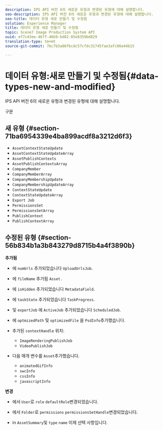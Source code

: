 ```yaml
---
description: IPS API 버전 6의 새로운 유형과 변경된 유형에 대해 설명합니다.
seo-description: IPS API 버전 6의 새로운 유형과 변경된 유형에 대해 설명합니다.
seo-title: 데이터 유형 새로 만들기 및 수정됨
solution: Experience Manager
title: 데이터 유형 새로 만들기 및 수정됨
topic: Scene7 Image Production System API
uuid: ef7c43ee-467f-46b9-bd82-05e8359bd829
translation-type: tm+mt
source-git-commit: 7bc7b3a86fbcdc57cfdc31745fae3afc06e44b15

---
```



# 데이터 유형:새로 만들기 및 수정됨{#data-types-new-and-modified}

IPS API 버전 6의 새로운 유형과 변경된 유형에 대해 설명합니다.

구문

## 새 유형 {#section-71ba6954339e4ba899acdf8a3212d6f3}

* `AssetContextStateUpdate`
* `AssetContextStateUpdateArray`
* `AssetPublishContexts`
* `AssetPublishContextsArray`
* `CompanyMember`
* `CompanyMemberArray`
* `CompanyMembershipUpdate`
* `CompanyMembershipUpdateArray`
* `ContextStateUpdate`
* `ContextStateUpdateArray`
* `Export Job`
* `PermissionsSet`
* `PermissionsSetArray`
* `PublishContext`
* `PublishContextArray`

## 수정된 유형 {#section-56b834b1a3b843279d8715b4a4f3890b}

**추가됨**

* 에 `numUrls` 추가되었습니다 `UploadUrlsJob`.

* 에 `fileName` 추가됨 `Asset.`

* 에 `isHidden` 추가되었습니다 `MetadataField`.

* 에 `taskState` 추가되었습니다 `TaskProgress`.

* 및 `exportJob` 에 `ActiveJob` 추가되었습니다 `ScheduledJob`.

* 에 `optmizedPath` 및 `optimizedFile` 을 `PsdInfo`추가했습니다.

* 추가된 `contextHandle` 위치:

   * `ImageRenderingPublishJob`
   * `VideoPublishJob`

* 다음 매개 변수를 `Asset`추가했습니다.

   * `animatedGifInfo`
   * `swcInfo`
   * `cssInfo`
   * `javascriptInfo`

**변경**

* 에서 `User`로 `role` `defaultRole`변경되었습니다.

* 에서 `Folder`로 `permissions` `permissionsSetHandle`변경되었습니다.

* in `AssetSummary`및 `type` `name` 이제 선택 사항입니다.

